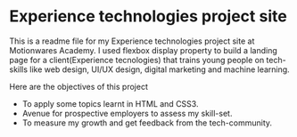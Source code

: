 # Experience technologies project site

This is a readme file for my Experience technologies project site at Motionwares Academy. I used flexbox display property to build a landing page for a client(Experience tecnologies) that trains young people on tech-skills like web design, UI/UX design, digital marketing and machine learning.

Here are the objectives of this project
* To apply some topics learnt in HTML and CSS3.
* Avenue for prospective employers to assess my skill-set.
* To measure my growth and get feedback from the tech-community.